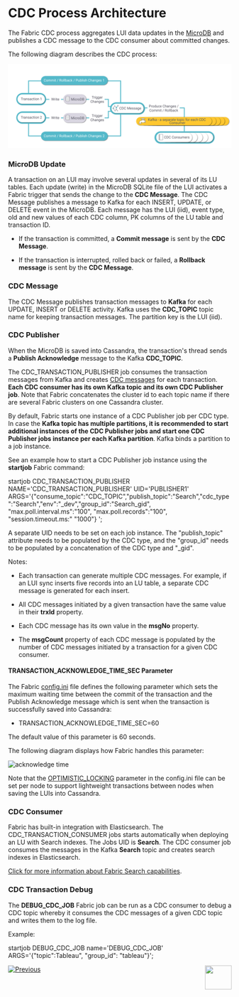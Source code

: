 # CDC Process Architecture

The Fabric CDC process aggregates LUI data updates in the [MicroDB](/articles/02_fabric_architecture/01_fabric_architecture_overview.md#211-microdb-) and publishes a CDC message to the CDC consumer about committed changes. 

The following diagram describes the CDC process:

![CDC flow](images/cdc_data_flow_diagram.png)

### MicroDB Update

A transaction on an LUI may involve several updates in several of its LU tables. Each update (write) in the MicroDB SQLite file of the LUI activates a Fabric trigger that sends the change to the **CDC Message**. The CDC Message publishes a message to Kafka for each INSERT, UPDATE, or DELETE event in the MicroDB. Each message has the LUI (iid), event type, old and new values of each CDC column, PK columns of the LU table and transaction ID.

-  If the transaction is committed, a **Commit message** is sent by the **CDC Message**. 

-  If the transaction is interrupted, rolled back or failed, a **Rollback message** is sent by the **CDC Message**. 

### CDC Message

The CDC Message publishes transaction messages to **Kafka**  for each UPDATE, INSERT or DELETE activity. Kafka uses the **CDC_TOPIC**  topic name for keeping transaction messages. The partition key is the LUI (iid).

### CDC Publisher

When the MicroDB is saved into Cassandra, the transaction's thread sends a **Publish Acknowledge**  message to the Kafka **CDC_TOPIC**. 

The CDC_TRANSACTION_PUBLISHER job consumes the transaction messages from Kafka and creates [CDC messages](03_cdc_messages.md) for each transaction. **Each CDC consumer has its own Kafka topic and its own CDC Publisher job**. 
Note that Fabric concatenates the cluster id to each topic name if there are several Fabric clusters on one Cassandra cluster.

By default, Fabric starts one instance of a  CDC Publisher job per CDC type. In case the **Kafka topic has multiple partitions, it is recommended to start additional instances of the CDC Publisher jobs and start one CDC Publisher jobs instance per each Kafka partition**. Kafka binds a partition to a job instance. 

See an example how to start a CDC Publisher job instance using the **startjob** Fabric command:

startjob CDC_TRANSACTION_PUBLISHER NAME='CDC_TRANSACTION_PUBLISHER' UID='PUBLISHER1' ARGS='{"consume_topic":"CDC_TOPIC","publish_topic":"Search","cdc_type":"Search","env":"_dev","group_id":"Search_gid", "max.poll.interval.ms":"100", "max.poll.records":"100", "session.timeout.ms:" "1000"} ';

A separate UID needs to be set on each job instance. The "publish_topic" attribute needs to be populated by the CDC type, and the "group_id" needs to be populated by a concatenation of the CDC type and "_gid".

Notes: 

- Each transaction can generate multiple CDC messages. For example, if an LUI sync inserts five records into an LU table, a separate CDC message is generated for each insert.

- All CDC messages initiated by a given transaction have the same value in their **trxId** property.

- Each CDC message has its own value in the **msgNo** property.

- The **msgCount** property of each CDC message is populated by the number of CDC messages initiated by a transaction for a given CDC consumer. 

  


#### TRANSACTION_ACKNOWLEDGE_TIME_SEC Parameter

The Fabric [config.ini](/articles/02_fabric_architecture/05_fabric_main_configuration_files.md#configini) file defines the following parameter which sets the maximum waiting time between the commit of the transaction and the Publish Acknowledge message which is sent when the transaction is successfully saved into Cassandra: 

- TRANSACTION_ACKNOWLEDGE_TIME_SEC=60

The default value of this parameter is 60 seconds.

The following diagram displays how Fabric handles this parameter:

![acknowledge time](images/cdc_publish_acknowledge_time_seq.png)

Note that the [OPTIMISTIC_LOCKING](/articles/23_fabric_transactions/02_fabric_transactions.md) parameter in the config.ini file can be set per node to support lightweight transactions between nodes when saving the LUIs into Cassandra.

### CDC Consumer

Fabric has built-in integration with Elasticsearch. The CDC_TRANSACTION_CONSUMER jobs starts automatically when deploying an LU with Search indexes. The Jobs UID is **Search**. The CDC consumer job consumes the messages in the Kafka **Search** topic and creates search indexes in Elasticsearch.

[Click for more information about Fabric Search capabilities](cdc_consumers/search/01_search_overview_and_use_cases.md).

### CDC Transaction Debug 

The **DEBUG_CDC_JOB** Fabric job can be run as a CDC consumer to debug a CDC topic whereby it consumes the CDC messages of a given CDC topic and writes them to the log file. 

Example: 

startjob DEBUG_CDC_JOB name='DEBUG_CDC_JOB' ARGS='{"topic":Tableau", "group_id": "tableau"}';



[![Previous](/articles/images/Previous.png)](01_change_data_capture_overview.md)[<img align="right" width="60" height="54" src="/articles/images/Next.png">](03_cdc_messages.md)
